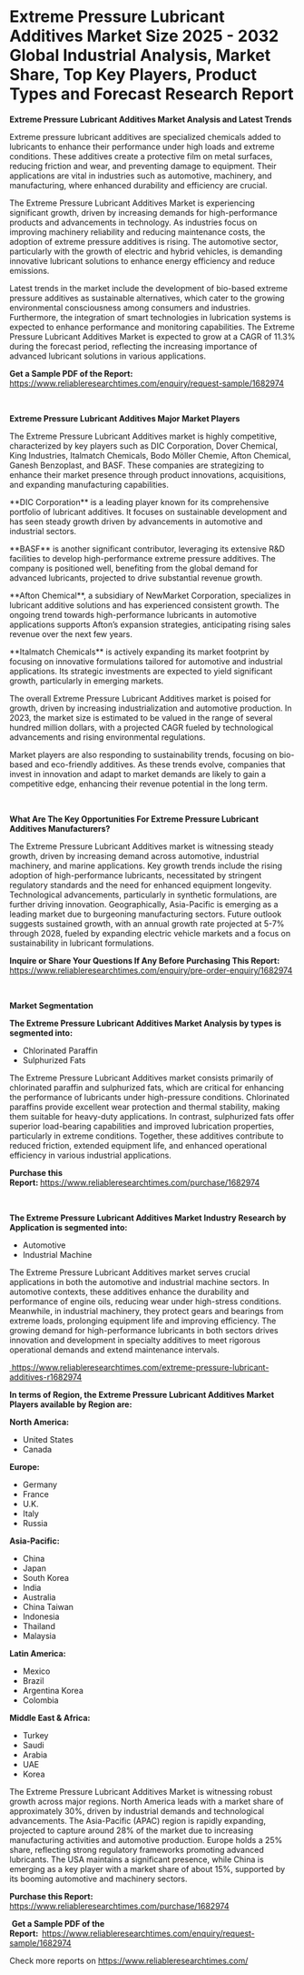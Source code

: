 <p><h1>Extreme Pressure Lubricant Additives Market Size 2025 - 2032 Global Industrial Analysis, Market Share, Top Key Players, Product Types and Forecast Research Report</h1></p><p><strong>Extreme Pressure Lubricant Additives Market Analysis and Latest Trends</strong></p>
<p><p>Extreme pressure lubricant additives are specialized chemicals added to lubricants to enhance their performance under high loads and extreme conditions. These additives create a protective film on metal surfaces, reducing friction and wear, and preventing damage to equipment. Their applications are vital in industries such as automotive, machinery, and manufacturing, where enhanced durability and efficiency are crucial.</p><p>The Extreme Pressure Lubricant Additives Market is experiencing significant growth, driven by increasing demands for high-performance products and advancements in technology. As industries focus on improving machinery reliability and reducing maintenance costs, the adoption of extreme pressure additives is rising. The automotive sector, particularly with the growth of electric and hybrid vehicles, is demanding innovative lubricant solutions to enhance energy efficiency and reduce emissions.</p><p>Latest trends in the market include the development of bio-based extreme pressure additives as sustainable alternatives, which cater to the growing environmental consciousness among consumers and industries. Furthermore, the integration of smart technologies in lubrication systems is expected to enhance performance and monitoring capabilities. The Extreme Pressure Lubricant Additives Market is expected to grow at a CAGR of 11.3% during the forecast period, reflecting the increasing importance of advanced lubricant solutions in various applications.</p></p>
<p><strong>Get a Sample PDF of the Report:&nbsp;</strong> <a href="https://www.reliableresearchtimes.com/enquiry/request-sample/1682974?utm_campaign=3087&utm_medium=2&utm_source=Github&utm_content=ia&utm_term=26032025&utm_id=extreme-pressure-lubricant-additives">https://www.reliableresearchtimes.com/enquiry/request-sample/1682974</a></p>
<p>&nbsp;</p>
<p><strong>Extreme Pressure Lubricant Additives Major Market Players</strong></p>
<p><p>The Extreme Pressure Lubricant Additives market is highly competitive, characterized by key players such as DIC Corporation, Dover Chemical, King Industries, Italmatch Chemicals, Bodo Möller Chemie, Afton Chemical, Ganesh Benzoplast, and BASF. These companies are strategizing to enhance their market presence through product innovations, acquisitions, and expanding manufacturing capabilities.</p><p>**DIC Corporation** is a leading player known for its comprehensive portfolio of lubricant additives. It focuses on sustainable development and has seen steady growth driven by advancements in automotive and industrial sectors.</p><p>**BASF** is another significant contributor, leveraging its extensive R&D facilities to develop high-performance extreme pressure additives. The company is positioned well, benefiting from the global demand for advanced lubricants, projected to drive substantial revenue growth.</p><p>**Afton Chemical**, a subsidiary of NewMarket Corporation, specializes in lubricant additive solutions and has experienced consistent growth. The ongoing trend towards high-performance lubricants in automotive applications supports Afton’s expansion strategies, anticipating rising sales revenue over the next few years.</p><p>**Italmatch Chemicals** is actively expanding its market footprint by focusing on innovative formulations tailored for automotive and industrial applications. Its strategic investments are expected to yield significant growth, particularly in emerging markets.</p><p>The overall Extreme Pressure Lubricant Additives market is poised for growth, driven by increasing industrialization and automotive production. In 2023, the market size is estimated to be valued in the range of several hundred million dollars, with a projected CAGR fueled by technological advancements and rising environmental regulations.</p><p>Market players are also responding to sustainability trends, focusing on bio-based and eco-friendly additives. As these trends evolve, companies that invest in innovation and adapt to market demands are likely to gain a competitive edge, enhancing their revenue potential in the long term.</p></p>
<p>&nbsp;</p>
<p><strong>What Are The Key Opportunities For Extreme Pressure Lubricant Additives Manufacturers?</strong></p>
<p><p>The Extreme Pressure Lubricant Additives market is witnessing steady growth, driven by increasing demand across automotive, industrial machinery, and marine applications. Key growth trends include the rising adoption of high-performance lubricants, necessitated by stringent regulatory standards and the need for enhanced equipment longevity. Technological advancements, particularly in synthetic formulations, are further driving innovation. Geographically, Asia-Pacific is emerging as a leading market due to burgeoning manufacturing sectors. Future outlook suggests sustained growth, with an annual growth rate projected at 5-7% through 2028, fueled by expanding electric vehicle markets and a focus on sustainability in lubricant formulations.</p></p>
<p><strong>Inquire or Share Your Questions If Any Before Purchasing This Report:</strong> <a href="https://www.reliableresearchtimes.com/enquiry/pre-order-enquiry/1682974?utm_campaign=3087&utm_medium=2&utm_source=Github&utm_content=ia&utm_term=26032025&utm_id=extreme-pressure-lubricant-additives">https://www.reliableresearchtimes.com/enquiry/pre-order-enquiry/1682974</a></p>
<p>&nbsp;</p>
<p><strong>Market Segmentation</strong></p>
<p><strong>The Extreme Pressure Lubricant Additives Market Analysis by types is segmented into:</strong></p>
<p><ul><li>Chlorinated Paraffin</li><li>Sulphurized Fats</li></ul></p>
<p><p>The Extreme Pressure Lubricant Additives market consists primarily of chlorinated paraffin and sulphurized fats, which are critical for enhancing the performance of lubricants under high-pressure conditions. Chlorinated paraffins provide excellent wear protection and thermal stability, making them suitable for heavy-duty applications. In contrast, sulphurized fats offer superior load-bearing capabilities and improved lubrication properties, particularly in extreme conditions. Together, these additives contribute to reduced friction, extended equipment life, and enhanced operational efficiency in various industrial applications.</p></p>
<p><strong>Purchase this Report:&nbsp;</strong><a href="https://www.reliableresearchtimes.com/purchase/1682974?utm_campaign=3087&utm_medium=2&utm_source=Github&utm_content=ia&utm_term=26032025&utm_id=extreme-pressure-lubricant-additives">https://www.reliableresearchtimes.com/purchase/1682974</a></p>
<p>&nbsp;</p>
<p><strong>The Extreme Pressure Lubricant Additives Market Industry Research by Application is segmented into:</strong></p>
<p><ul><li>Automotive</li><li>Industrial Machine</li></ul></p>
<p><p>The Extreme Pressure Lubricant Additives market serves crucial applications in both the automotive and industrial machine sectors. In automotive contexts, these additives enhance the durability and performance of engine oils, reducing wear under high-stress conditions. Meanwhile, in industrial machinery, they protect gears and bearings from extreme loads, prolonging equipment life and improving efficiency. The growing demand for high-performance lubricants in both sectors drives innovation and development in specialty additives to meet rigorous operational demands and extend maintenance intervals.</p></p>
<p><a href="https://www.reliableresearchtimes.com/extreme-pressure-lubricant-additives-r1682974?utm_campaign=3087&utm_medium=2&utm_source=Github&utm_content=ia&utm_term=26032025&utm_id=extreme-pressure-lubricant-additives">&nbsp;https://www.reliableresearchtimes.com/extreme-pressure-lubricant-additives-r1682974</a></p>
<p><strong>In terms of Region, the Extreme Pressure Lubricant Additives Market Players available by Region are:</strong></p>
<p>
    <p> <strong> North America: </strong>
        <ul>
            <li>United States</li>
            <li>Canada</li>
        </ul>
        </p> 
    <p> <strong> Europe: </strong>
        <ul>
            <li>Germany</li>
            <li>France</li>
            <li>U.K.</li>
            <li>Italy</li>
            <li>Russia</li>
        </ul>
        </p> 
    <p> <strong> Asia-Pacific: </strong>
        <ul>
            <li>China</li>
            <li>Japan</li>
            <li>South Korea</li>
            <li>India</li>
            <li>Australia</li>
            <li>China Taiwan</li>
            <li>Indonesia</li>
            <li>Thailand</li>
            <li>Malaysia</li>
        </ul>
        </p> 
    <p> <strong> Latin America: </strong>
        <ul>
            <li>Mexico</li>
            <li>Brazil</li>
            <li>Argentina Korea</li>
            <li>Colombia</li>
        </ul>
        </p> 
    <p> <strong> Middle East & Africa: </strong>
        <ul>
            <li>Turkey</li>
            <li>Saudi</li>
            <li>Arabia</li>
            <li>UAE</li>
            <li>Korea</li>
        </ul>
    </p>
    </p>
<p><p>The Extreme Pressure Lubricant Additives Market is witnessing robust growth across major regions. North America leads with a market share of approximately 30%, driven by industrial demands and technological advancements. The Asia-Pacific (APAC) region is rapidly expanding, projected to capture around 28% of the market due to increasing manufacturing activities and automotive production. Europe holds a 25% share, reflecting strong regulatory frameworks promoting advanced lubricants. The USA maintains a significant presence, while China is emerging as a key player with a market share of about 15%, supported by its booming automotive and machinery sectors.</p></p>
<p><strong>Purchase this Report: </strong><a href="https://www.reliableresearchtimes.com/purchase/1682974?utm_campaign=3087&utm_medium=2&utm_source=Github&utm_content=ia&utm_term=26032025&utm_id=extreme-pressure-lubricant-additives">https://www.reliableresearchtimes.com/purchase/1682974</a></p>
<p>&nbsp;<strong>Get a Sample PDF of the Report:&nbsp;&nbsp;</strong><a href="https://www.reliableresearchtimes.com/enquiry/request-sample/1682974?utm_campaign=3087&utm_medium=2&utm_source=Github&utm_content=ia&utm_term=26032025&utm_id=extreme-pressure-lubricant-additives">https://www.reliableresearchtimes.com/enquiry/request-sample/1682974</a></p>
<p><strong></strong></p>
<p>Check more reports on <a href="https://www.reliableresearchtimes.com/?utm_campaign=3087&utm_medium=2&utm_source=Github&utm_content=ia&utm_term=26032025&utm_id=extreme-pressure-lubricant-additives">https://www.reliableresearchtimes.com/</a></p>